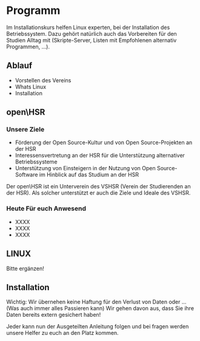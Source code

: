 # Programm

Im Installationskurs helfen Linux experten, bei der Installation des Betriebssystem. Dazu gehört natürlich
auch das Vorbereiten für den Studien Alltag mit (Skripte-Server, Listen mit Empfohlenen alternativ Programmen, …).

## Ablauf
* Vorstellen des Vereins
* Whats Linux
* Installation

## open\HSR
### Unsere Ziele

* Förderung der Open Source-Kultur und von Open Source-Projekten an der HSR
* Interessensvertretung an der HSR für die Unterstützung alternativer Betriebssysteme
* Unterstützung von Einsteigern in der Nutzung von Open Source-Software im Hinblick auf das Studium an der HSR

Der open\HSR ist ein Unterverein des VSHSR (Verein der Studierenden an der HSR). Als solcher unterstützt er auch die Ziele und Ideale des VSHSR.

### Heute Für euch Anwesend

* XXXX
* XXXX
* XXXX

## LINUX

Bitte ergänzen!

## Installation

Wichtig: Wir übernehen keine Haftung für den Verlust von Daten oder ... (Was auch immer alles Passieren kann) Wir gehen davon aus,
dass Sie ihre Daten bereits extern gesichert haben!

Jeder kann nun der Ausgeteilten Anleitung folgen und bei fragen werden unsere Helfer zu euch an den Platz kommen.



